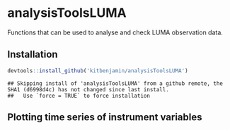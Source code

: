# analysisToolsLUMA

Functions that can be used to analyse and check LUMA observation data.

## Installation


```r
devtools::install_github('kitbenjamin/analysisToolsLUMA') 
```

```
## Skipping install of 'analysisToolsLUMA' from a github remote, the SHA1 (d6998d4c) has not changed since last install.
##   Use `force = TRUE` to force installation
```

## Plotting time series of instrument variables 


